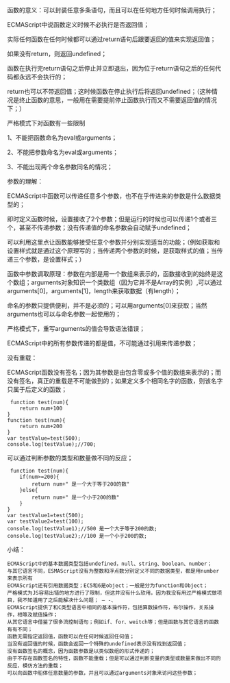 函数的意义：可以封装任意多条语句，而且可以在任何地方任何时候调用执行；

ECMAScript中说函数定义时候不必执行是否返回值；


实际任何函数在任何时候都可以通过return语句后跟要返回的值来实现返回值；

如果没有return，则返回undefined；

函数在执行完return语句之后停止并立即退出，因为位于return语句之后的任何代码都永远不会执行的；

return也可以不带返回值；这时候函数在停止执行后将返回undefined；（这种情况是终止函数的意思，一般用在需要提前停止函数执行而又不需要返回值的情况下；）

严格模式下对函数有一些限制

1、不能把函数命名为eval或arguments；

2、不能把参数命名为eval或arguments；

3、不能出现两个命名参数同名的情况；

参数的理解：

ECMAScript中函数可以传递任意多个参数，也不在乎传进来的参数是什么数据类型的；

即时定义函数时候，设置接收了2个参数；但是运行的时候也可以传递1个或者三个，甚至不传递参数；没有传递值的命名参数会自动赋予undefined；

可以利用这里点让函数能够接受任意个参数并分别实现适当的功能；（例如获取和设置样式就是通过这个原理写的；当传递两个参数的时候，是获取样式的值；当传递三个参数，是设置样式；）

函数中参数调取原理：参数在内部是用一个数组来表示的，函数接收到的始终是这个数组；arguments对象知识一个类数组（因为它并不是Array的实例）,可以通过arguments[0]，arguments[1]，length来获取数据（有length）；

命名的参数只提供便利，并不是必须的；可以用arguments[0]来获取；当然arguments也可以与命名参数一起使用的；

严格模式下，重写arguments的值会导致语法错误；

ECMAScript中的所有参数传递的都是值，不可能通过引用来传递参数；

没有重载：

ECMAScript函数没有签名；因为其参数是由包含零或多个值的数组来表示的；而没有签名，真正的重载是不可能做到的；如果定义多个相同名字的函数，则该名字只属于后定义的函数；
```
 function test(num){
    return num+100
}
function test(num){
    return num+200
}
var testValue=test(500);
console.log(testValue);//700;
```
可以通过判断参数的类型和数量做不同的反应；
```
 function test(num){
    if(num>=200){
        return num+" 是一个大于等于200的数"
    }else{
        return num+" 是一个小于200的数"
    }
}
var testValue1=test(500);
var testValue2=test(100);
console.log(testValue1);//500 是一个大于等于200的数;
console.log(testValue2);//100 是一个小于200的数;
```

小结：
``` 
ECMAScript中的基本数据类型包括undefined，null、string、boolean、number；
与其它语言不同，ESMAScript没有为整数和浮点数分别定义不同的数据类型，都是用number来表示所有
ECMAScript还有引用数据类型；EC5和6是object；一般是分为function和Object；
严格模式为JS容易出错的地方进行了限制，但这并没有什么软用，因为我没有用过严格模式做项目，我不知道用了之后能解决什么问题； – -、
ECMAScript提供了和C类型语言中相同的基本操作符，包括算数操作符，布尔操作，关系操作，相等及赋值操作；
从其它语言中借鉴了很多流控制语句；例如if、for、weitch等；但是函数与其它语言的函数有有不同；
函数无需指定返回值，函数可以在任何时候返回任何值；
当没有返回值的时候，函数会返回一个特殊的undefined表示没有找到返回值；
没有函数签名的概念，因为函数参数是以类似数组的形式传递的；
由于不存在函数签名的特性，函数不能重载；但是可以通过判断变量的类型或数量来做出不同的反应，模仿方法的重载；
可以向函数中船体任意数量的参数，并且可以通过arguments对象来访问这些参数；
```